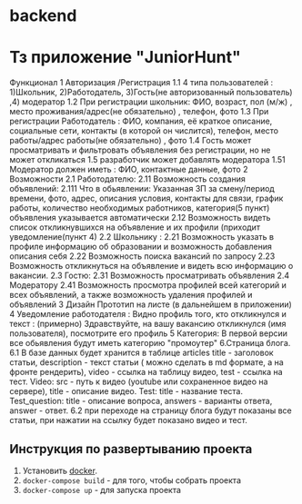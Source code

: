 # backend

# Тз приложение "JuniorHunt"

Функционал
1 Авторизация /Регистрация
1.1
4 типа пользователей :
1)Школьник, 2)Работодатель, 3)Гость(не авторизованный пользователь) ,4) модератор
1.2 При регистрации школьник:
ФИО, возраст, пол (м/ж) , место проживания/адрес(не обязательно) , телефон, фото
1.3 При регистрации Работодатель :
ФИО, компания, её краткое описание, социальные сети, контакты (в которой он числится), телефон, место работы/адрес работы(не обязательно) , фото
1.4 Гость может просматривать и фильтровать объявления без регистрации, но не может откликаться
1.5 разработчик может добавлять модератора
1.51 Модератор должен иметь :
ФИО, контактные данные, фото
2 Возможности
2.1 Работодателю:
2.11 Возможность создания объявлений:
2.111 Что в обьявлении:
Указанная ЗП за смену/период времени, фото, адрес, описания условия, контакты для связи, график работы, количество необходимых работников, категория(5 пункт) объявления указывается автоматически
2.12 Возможность видеть список откликнувшихся на объявление и их профили (приходит уведомление(пункт 4)
2.2 Школьнику :
2.21 Возможность указать в профиле информацию об образовании и возможность добавления описания себя
2.22 Возможность поиска вакансий по запросу
2.23 Возможность откликнуться на объявление и видеть всю информацию о вакансии.
2.3 Гостю:
2.31 Возможность просматривать объявления
2.4 Модератору
2.41 Возможность просмотра профилей всей категорий и всех объявлений, а также возможность удаления профилей и объявлений
3 Дизайн
Прототип на листе (в дальнейшем в приложении)
4 Уведомление работодателя :
Видно профиль того, кто откликнулся и текст : (примерно) Здравствуйте, на вашу вакансию откликнулся (имя пользователя), посмотрите его профиль
5 Категория:
В первой версии все обьявления будут иметь категорию "промоутер"
6.Страница блога.
6.1 В базе данных будет хранится в таблице articles title - заголовок статьи, description - текст статьи ( можно сделать в md формате, а на фронте рендерить), video - ссылка на таблицу видео, test - ссылка на тест. Video: src - путь к видео (youtube или сохраненное видео на сервере), title - описание видео. Test: title - название теста. Test_question: title - описание вопроса, answers - варианты ответа, answer - ответ.
6.2 при переходе на страницу блога будут показаны все статьи, при нажатии на ссылку будет показано видео и тест.

## Инструкция по развертыванию проекта

1. Установить [docker](https://www.docker.com/).
2. `docker-compose build` - для того, чтобы собрать проекта
3. `docker-compose up` - для запуска проекта
